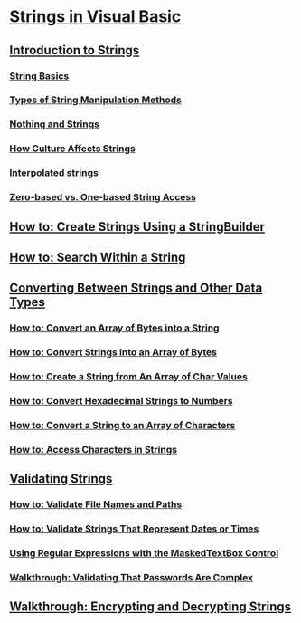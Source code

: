 # [Strings in Visual Basic](index.md)
## [Introduction to Strings](introduction-to-strings.md)
### [String Basics](string-basics.md)
### [Types of String Manipulation Methods](types-of-string-manipulation-methods.md)
### [Nothing and Strings](nothing-and-strings.md)
### [How Culture Affects Strings](how-culture-affects-strings.md)
### [Interpolated strings](interpolated-strings.md)
### [Zero-based vs. One-based String Access](zero-based-vs-one-based-string-access.md)
## [How to: Create Strings Using a StringBuilder](how-to-create-strings-using-a-stringbuilder.md)
## [How to: Search Within a String](how-to-search-within-a-string.md)
## [Converting Between Strings and Other Data Types](converting-between-strings-and-other-data-types.md)
### [How to: Convert an Array of Bytes into a String](how-to-convert-an-array-of-bytes-into-a-string.md)
### [How to: Convert Strings into an Array of Bytes](how-to-convert-strings-into-an-array-of-bytes.md)
### [How to: Create a String from An Array of Char Values](how-to-create-a-string-from-an-array-of-char-values.md)
### [How to: Convert Hexadecimal Strings to Numbers](how-to-convert-hexadecimal-strings-to-numbers.md)
### [How to: Convert a String to an Array of Characters](how-to-convert-a-string-to-an-array-of-characters.md)
### [How to: Access Characters in Strings](how-to-access-characters-in-strings.md)
## [Validating Strings](validating-strings.md)
### [How to: Validate File Names and Paths](how-to-validate-file-names-and-paths.md)
### [How to: Validate Strings That Represent Dates or Times](how-to-validate-strings-that-represent-dates-or-times.md)
### [Using Regular Expressions with the MaskedTextBox Control](using-regular-expressions-with-the-maskedtextbox-control.md)
### [Walkthrough: Validating That Passwords Are Complex](walkthrough-validating-that-passwords-are-complex.md)
## [Walkthrough: Encrypting and Decrypting Strings](walkthrough-encrypting-and-decrypting-strings.md)